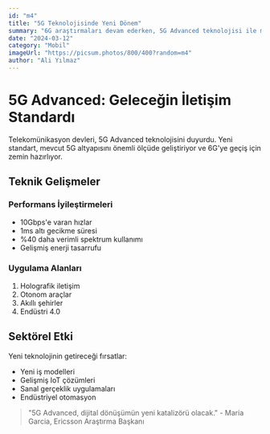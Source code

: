 ```yaml
---
id: "m4"
title: "5G Teknolojisinde Yeni Dönem"
summary: "6G araştırmaları devam ederken, 5G Advanced teknolojisi ile mobil iletişimde yeni kapılar açılıyor."
date: "2024-03-12"
category: "Mobil"
imageUrl: "https://picsum.photos/800/400?random=m4"
author: "Ali Yılmaz"
---
```


# 5G Advanced: Geleceğin İletişim Standardı

Telekomünikasyon devleri, 5G Advanced teknolojisini duyurdu. Yeni standart, mevcut 5G altyapısını önemli ölçüde geliştiriyor ve 6G'ye geçiş için zemin hazırlıyor.

## Teknik Gelişmeler

### Performans İyileştirmeleri
- 10Gbps'e varan hızlar
- 1ms altı gecikme süresi
- %40 daha verimli spektrum kullanımı
- Gelişmiş enerji tasarrufu

### Uygulama Alanları
1. Holografik iletişim
2. Otonom araçlar
3. Akıllı şehirler
4. Endüstri 4.0

## Sektörel Etki

Yeni teknolojinin getireceği fırsatlar:
- Yeni iş modelleri
- Gelişmiş IoT çözümleri
- Sanal gerçeklik uygulamaları
- Endüstriyel otomasyon

> "5G Advanced, dijital dönüşümün yeni katalizörü olacak." - Maria Garcia, Ericsson Araştırma Başkanı 